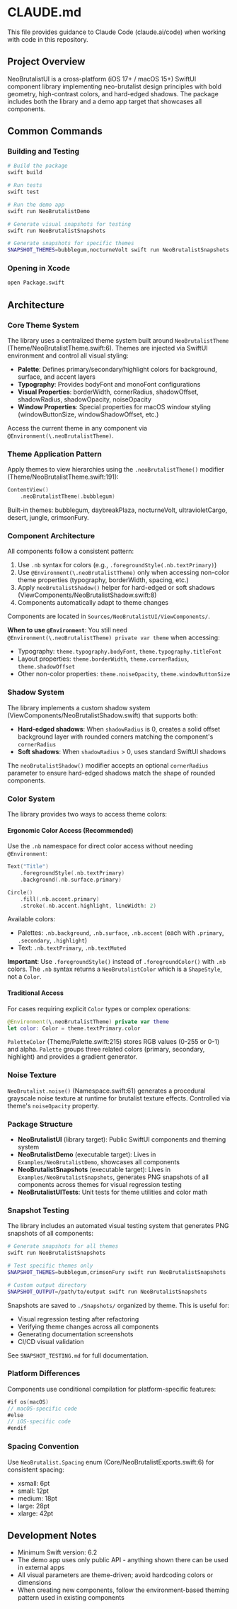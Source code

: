 # CLAUDE.md

This file provides guidance to Claude Code (claude.ai/code) when working with code in this repository.

## Project Overview

NeoBrutalistUI is a cross-platform (iOS 17+ / macOS 15+) SwiftUI component library implementing neo-brutalist design principles with bold geometry, high-contrast colors, and hard-edged shadows. The package includes both the library and a demo app target that showcases all components.

## Common Commands

### Building and Testing
```bash
# Build the package
swift build

# Run tests
swift test

# Run the demo app
swift run NeoBrutalistDemo

# Generate visual snapshots for testing
swift run NeoBrutalistSnapshots

# Generate snapshots for specific themes
SNAPSHOT_THEMES=bubblegum,nocturneVolt swift run NeoBrutalistSnapshots
```

### Opening in Xcode
```bash
open Package.swift
```

## Architecture

### Core Theme System

The library uses a centralized theme system built around `NeoBrutalistTheme` (Theme/NeoBrutalistTheme.swift:6). Themes are injected via SwiftUI environment and control all visual styling:

- **Palette**: Defines primary/secondary/highlight colors for background, surface, and accent layers
- **Typography**: Provides bodyFont and monoFont configurations
- **Visual Properties**: borderWidth, cornerRadius, shadowOffset, shadowRadius, shadowOpacity, noiseOpacity
- **Window Properties**: Special properties for macOS window styling (windowButtonSize, windowShadowOffset, etc.)

Access the current theme in any component via `@Environment(\.neoBrutalistTheme)`.

### Theme Application Pattern

Apply themes to view hierarchies using the `.neoBrutalistTheme()` modifier (Theme/NeoBrutalistTheme.swift:191):
```swift
ContentView()
    .neoBrutalistTheme(.bubblegum)
```

Built-in themes: bubblegum, daybreakPlaza, nocturneVolt, ultravioletCargo, desert, jungle, crimsonFury.

### Component Architecture

All components follow a consistent pattern:
1. Use `.nb` syntax for colors (e.g., `.foregroundStyle(.nb.textPrimary)`)
2. Use `@Environment(\.neoBrutalistTheme)` only when accessing non-color theme properties (typography, borderWidth, spacing, etc.)
3. Apply `neoBrutalistShadow()` helper for hard-edged or soft shadows (ViewComponents/NeoBrutalistShadow.swift:8)
4. Components automatically adapt to theme changes

Components are located in `Sources/NeoBrutalistUI/ViewComponents/`.

**When to use `@Environment`**: You still need `@Environment(\.neoBrutalistTheme) private var theme` when accessing:
- Typography: `theme.typography.bodyFont`, `theme.typography.titleFont`
- Layout properties: `theme.borderWidth`, `theme.cornerRadius`, `theme.shadowOffset`
- Other non-color properties: `theme.noiseOpacity`, `theme.windowButtonSize`

### Shadow System

The library implements a custom shadow system (ViewComponents/NeoBrutalistShadow.swift) that supports both:
- **Hard-edged shadows**: When `shadowRadius` is 0, creates a solid offset background layer with rounded corners matching the component's `cornerRadius`
- **Soft shadows**: When `shadowRadius` > 0, uses standard SwiftUI shadows

The `neoBrutalistShadow()` modifier accepts an optional `cornerRadius` parameter to ensure hard-edged shadows match the shape of rounded components.

### Color System

The library provides two ways to access theme colors:

#### Ergonomic Color Access (Recommended)
Use the `.nb` namespace for direct color access without needing `@Environment`:
```swift
Text("Title")
    .foregroundStyle(.nb.textPrimary)
    .background(.nb.surface.primary)

Circle()
    .fill(.nb.accent.primary)
    .stroke(.nb.accent.highlight, lineWidth: 2)
```

Available colors:
- Palettes: `.nb.background`, `.nb.surface`, `.nb.accent` (each with `.primary`, `.secondary`, `.highlight`)
- Text: `.nb.textPrimary`, `.nb.textMuted`

**Important**: Use `.foregroundStyle()` instead of `.foregroundColor()` with `.nb` colors. The `.nb` syntax returns a `NeoBrutalistColor` which is a `ShapeStyle`, not a `Color`.

#### Traditional Access
For cases requiring explicit `Color` types or complex operations:
```swift
@Environment(\.neoBrutalistTheme) private var theme
let color: Color = theme.textPrimary.color
```

`PaletteColor` (Theme/Palette.swift:215) stores RGB values (0-255 or 0-1) and alpha. `Palette` groups three related colors (primary, secondary, highlight) and provides a gradient generator.

### Noise Texture

`NeoBrutalist.noise()` (Namespace.swift:61) generates a procedural grayscale noise texture at runtime for brutalist texture effects. Controlled via theme's `noiseOpacity` property.

### Package Structure

- **NeoBrutalistUI** (library target): Public SwiftUI components and theming system
- **NeoBrutalistDemo** (executable target): Lives in `Examples/NeoBrutalistDemo`, showcases all components
- **NeoBrutalistSnapshots** (executable target): Lives in `Examples/NeoBrutalistSnapshots`, generates PNG snapshots of all components across themes for visual regression testing
- **NeoBrutalistUITests**: Unit tests for theme utilities and color math

### Snapshot Testing

The library includes an automated visual testing system that generates PNG snapshots of all components:

```bash
# Generate snapshots for all themes
swift run NeoBrutalistSnapshots

# Test specific themes only
SNAPSHOT_THEMES=bubblegum,crimsonFury swift run NeoBrutalistSnapshots

# Custom output directory
SNAPSHOT_OUTPUT=/path/to/output swift run NeoBrutalistSnapshots
```

Snapshots are saved to `./Snapshots/` organized by theme. This is useful for:
- Visual regression testing after refactoring
- Verifying theme changes across all components
- Generating documentation screenshots
- CI/CD visual validation

See `SNAPSHOT_TESTING.md` for full documentation.

### Platform Differences

Components use conditional compilation for platform-specific features:
```swift
#if os(macOS)
// macOS-specific code
#else
// iOS-specific code
#endif
```

### Spacing Convention

Use `NeoBrutalist.Spacing` enum (Core/NeoBrutalistExports.swift:6) for consistent spacing:
- xsmall: 6pt
- small: 12pt
- medium: 18pt
- large: 28pt
- xlarge: 42pt

## Development Notes

- Minimum Swift version: 6.2
- The demo app uses only public API - anything shown there can be used in external apps
- All visual parameters are theme-driven; avoid hardcoding colors or dimensions
- When creating new components, follow the environment-based theming pattern used in existing components
